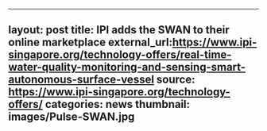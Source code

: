   ---
  layout: post
  title: IPI adds the SWAN to their online marketplace
  external_url:https://www.ipi-singapore.org/technology-offers/real-time-water-quality-monitoring-and-sensing-smart-autonomous-surface-vessel
  source: https://www.ipi-singapore.org/technology-offers/
  categories: news
  thumbnail: images/Pulse-SWAN.jpg
  ---
  
  
